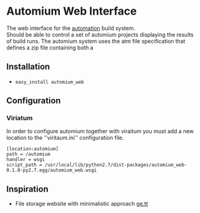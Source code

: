 # Automium Web Interface

The web interface for the [automation](https://github.com/hivesolutions/automium) build system.  
Should be able to control a set of automium projects displaying the results of build runs.
The automium system uses the atm file specification that defines a zip file containing
both a 

## Installation

* `easy_install automium_web`

## Configuration

### Viriatum

In order to configure automium together with viraitum you must add a new location to
the ''viritaum.ini'' configuration file.

```
[location:automium]
path = /automium
handler = wsgi
script_path = /usr/local/lib/python2.7/dist-packages/automium_web-0.1.0-py2.7.egg/automium_web.wsgi
```

## Inspiration

* File storage website with minimalistic approach [ge.tt](http://ge.tt)